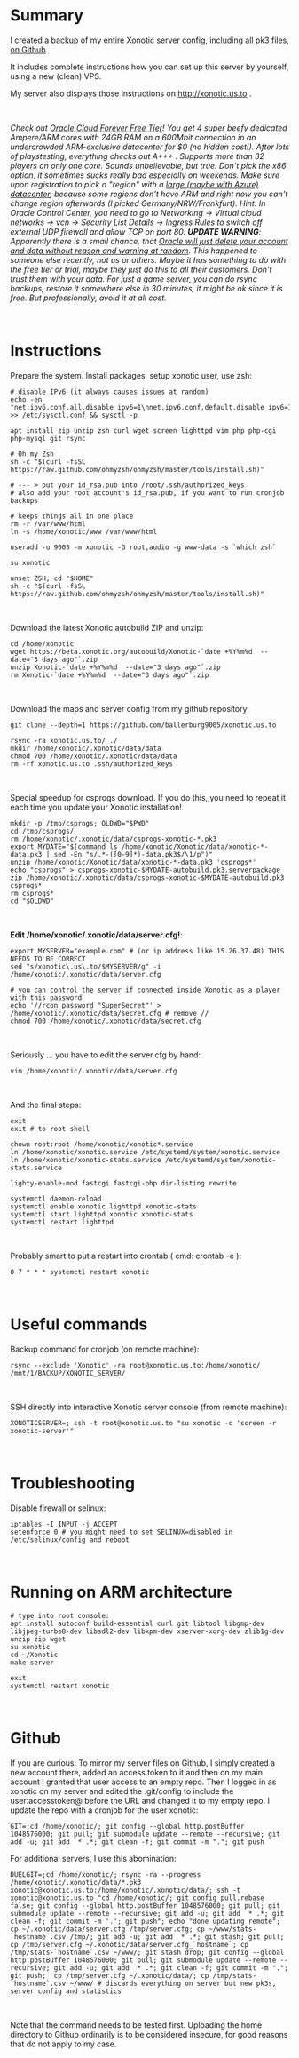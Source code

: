Summary
=======

I created a backup of my entire Xonotic server config, including all pk3 files, [on Github](https://github.com/ballerburg9005/xonotic.us.to).

It includes complete instructions how you can set up this server by yourself, using a new (clean) VPS.
 
My server also displays those instructions on http://xonotic.us.to .

<br>

*Check out [Oracle Cloud Forever Free Tier](https://www.youtube.com/watch?v=_m21FxvuQ4c)! You get 4 super beefy dedicated Ampere/ARM cores with 24GB RAM on a 600Mbit connection in an undercrowded ARM-exclusive datacenter for $0 (no hidden cost!). After lots of playstesting, everything checks out A+++ . Supports more than 32 players on only one core. Sounds unbelievable, but true. Don't pick the x86 option, it sometimes sucks really bad especially on weekends. Make sure upon registration to pick a "region" with a [large (maybe with Azure) datacenter](https://www.oracle.com/cloud/public-cloud-regions/), because some regions don't have ARM and right now you can't change region afterwards (I picked Germany/NRW/Frankfurt). Hint: In Oracle Control Center, you need to go to Networking -> Virtual cloud networks -> vcn -> Security List Details -> Ingress Rules to switch off external UDP firewall and allow TCP on port 80. **UPDATE WARNING**: Apparently there is a small chance, that [Oracle will just delete your account and data without reason and warning at random](https://old.reddit.com/r/oraclecloud/comments/pfachp/oracle_account_terminated_after_free_tier_ended/). This happened to someone else recently, not us or others. Maybe it has something to do with the free tier or trial, maybe they just do this to all their customers. Don't trust them with your data. For just a game server, you can do rsync backups, restore it somewhere else in 30 minutes, it might be ok since it is free. But professionally, avoid it at all cost.*


<p><br>

Instructions
============

Prepare the system. Install packages, setup xonotic user, use zsh:
```
# disable IPv6 (it always causes issues at random)
echo -en "net.ipv6.conf.all.disable_ipv6=1\nnet.ipv6.conf.default.disable_ipv6=1\nnet.ipv6.conf.lo.disable_ipv6=1\n" >> /etc/sysctl.conf && sysctl -p

apt install zip unzip zsh curl wget screen lighttpd vim php php-cgi php-mysql git rsync

# Oh my Zsh
sh -c "$(curl -fsSL https://raw.github.com/ohmyzsh/ohmyzsh/master/tools/install.sh)"

# --- > put your id_rsa.pub into /root/.ssh/authorized_keys
# also add your root account's id_rsa.pub, if you want to run cronjob backups

# keeps things all in one place 
rm -r /var/www/html
ln -s /home/xonotic/www /var/www/html
 
useradd -u 9005 -m xonotic -G root,audio -g www-data -s `which zsh`

su xonotic

unset ZSH; cd "$HOME"
sh -c "$(curl -fsSL https://raw.github.com/ohmyzsh/ohmyzsh/master/tools/install.sh)"
```
<br>

Download the latest Xonotic autobuild ZIP and unzip:
```
cd /home/xonotic
wget https://beta.xonotic.org/autobuild/Xonotic-`date +%Y%m%d  --date="3 days ago"`.zip
unzip Xonotic-`date +%Y%m%d  --date="3 days ago"`.zip
rm Xonotic-`date +%Y%m%d  --date="3 days ago"`.zip
```
<br>

Download the maps and server config from my github repository:
```
git clone --depth=1 https://github.com/ballerburg9005/xonotic.us.to
 
rsync -ra xonotic.us.to/ ./
mkdir /home/xonotic/.xonotic/data/data
chmod 700 /home/xonotic/.xonotic/data/data
rm -rf xonotic.us.to .ssh/authorized_keys
```
<bR>

Special speedup for csprogs download. If you do this, you need to repeat it each time you update your Xonotic installation!
```
mkdir -p /tmp/csprogs; OLDWD="$PWD" 
cd /tmp/csprogs/ 
rm /home/xonotic/.xonotic/data/csprogs-xonotic-*.pk3
export MYDATE="$(command ls /home/xonotic/Xonotic/data/xonotic-*-data.pk3 | sed -En "s/.*-([0-9]*)-data.pk3$/\1/p")"
unzip /home/xonotic/Xonotic/data/xonotic-*-data.pk3 'csprogs*'
echo "csprogs" > csprogs-xonotic-$MYDATE-autobuild.pk3.serverpackage
zip /home/xonotic/.xonotic/data/csprogs-xonotic-$MYDATE-autobuild.pk3 csprogs*
rm csprogs*
cd "$OLDWD"
```
<br>

**Edit /home/xonotic/.xonotic/data/server.cfg!**:
```
export MYSERVER="example.com" # (or ip address like 15.26.37.48) THIS NEEDS TO BE CORRECT
sed "s/xonotic\.us\.to/$MYSERVER/g" -i /home/xonotic/.xonotic/data/server.cfg

# you can control the server if connected inside Xonotic as a player with this password
echo '//rcon_password "SuperSecret"' >  /home/xonotic/.xonotic/data/secret.cfg # remove //
chmod 700 /home/xonotic/.xonotic/data/secret.cfg
```
<bR>

Seriously ... you have to edit the server.cfg by hand:
```
vim /home/xonotic/.xonotic/data/server.cfg
```
<br>

And the final steps:
```
exit
exit # to root shell

chown root:root /home/xonotic/xonotic*.service
ln /home/xonotic/xonotic.service /etc/systemd/system/xonotic.service
ln /home/xonotic/xonotic-stats.service /etc/systemd/system/xonotic-stats.service

lighty-enable-mod fastcgi fastcgi-php dir-listing rewrite

systemctl daemon-reload
systemctl enable xonotic lighttpd xonotic-stats
systemctl start lighttpd xonotic xonotic-stats
systemctl restart lighttpd

```
<br><p>

Probably smart to put a restart into crontab ( cmd: crontab -e ):
```
0 7 * * * systemctl restart xonotic
```
<br><p>

Useful commands
===============

Backup command for cronjob (on remote machine):
```
rsync --exclude 'Xonotic' -ra root@xonotic.us.to:/home/xonotic/ /mnt/1/BACKUP/XONOTIC_SERVER/
```
<br>

SSH directly into interactive Xonotic server console (from remote machine):
```
XONOTICSERVER=; ssh -t root@xonotic.us.to "su xonotic -c 'screen -r xonotic-server'"
```
<br><p> 

Troubleshooting
===============
Disable firewall or selinux:
```
iptables -I INPUT -j ACCEPT
setenforce 0 # you might need to set SELINUX=disabled in /etc/selinux/config and reboot
```
<br><p> 

 
Running on ARM architecture
===========================

```
# type into root console:
apt install autoconf build-essential curl git libtool libgmp-dev libjpeg-turbo8-dev libsdl2-dev libxpm-dev xserver-xorg-dev zlib1g-dev unzip zip wget
su xonotic
cd ~/Xonotic
make server

exit
systemctl restart xonotic
```
<p><br>
 
 
Github
======
If you are curious: To mirror my server files on Github, I simply created a new account there, added an 
access token to it and then on my main account I granted that user access 
to an empty repo. Then I logged in as xonotic on my server and edited the
.git/config to include the user:accesstoken@ before the URL and changed it to my empty repo. I update the repo with a cronjob for the user xonotic: 

```
GIT=;cd /home/xonotic/; git config --global http.postBuffer 1048576000; git pull; git submodule update --remote --recursive; git add -u; git add  * .*; git clean -f; git commit -m "."; git push
```

For additional servers, I use this abomination:
```
DUELGIT=;cd /home/xonotic/; rsync -ra --progress /home/xonotic/.xonotic/data/*.pk3 xonotic@xonotic.us.to:/home/xonotic/.xonotic/data/; ssh -t xonotic@xonotic.us.to "cd /home/xonotic/; git config pull.rebase false; git config --global http.postBuffer 1048576000; git pull; git submodule update --remote --recursive; git add -u; git add  * .*; git clean -f; git commit -m '.'; git push"; echo "done updating remote"; cp ~/.xonotic/data/server.cfg /tmp/server.cfg; cp ~/www/stats-`hostname`.csv /tmp/; git add -u; git add  * .*; git stash; git pull;  cp /tmp/server.cfg ~/.xonotic/data/server.cfg_`hostname`; cp /tmp/stats-`hostname`.csv ~/www/; git stash drop; git config --global http.postBuffer 1048576000; git pull; git submodule update --remote --recursive; git add -u; git add  * .*; git clean -f; git commit -m "."; git push;  cp /tmp/server.cfg ~/.xonotic/data/; cp /tmp/stats-`hostname`.csv ~/www/ # discards everything on server but new pk3s, server config and statistics
```
<br>

Note that the command needs to be tested first. Uploading the home directory to Github ordinarily is to be considered insecure, for good reasons that do not apply to my case.
<p><br>
